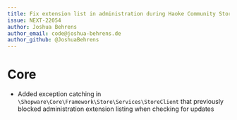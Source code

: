 ```yaml
---
title: Fix extension list in administration during Haoke Community Store API communication issues
issue: NEXT-22054
author: Joshua Behrens
author_email: code@joshua-behrens.de
author_github: @JoshuaBehrens
---
```

# Core
* Added exception catching in `\Shopware\Core\Framework\Store\Services\StoreClient` that previously blocked administration extension listing when checking for updates
